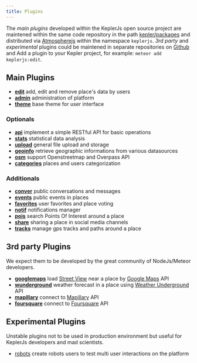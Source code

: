 ```yaml
---
title: Plugins
---
```


The *main plugins* developed within the KeplerJs open source project are maintened within the same code repository in the path [kepler/packages](https://github.com/Keplerjs/Kepler/tree/master/packages) and distributed via [Atmospherejs](https://atmospherejs.com/keplerjs) within the namespace ```keplerjs```.
*3rd party* and *experimental* plugins could be maintened in separate repositories on [Github](https://github.com/Keplerjs) and 
Add a plugin to your Kepler project, for example: ```meteor add keplerjs:edit```.

## Main Plugins
* [**edit**](https://github.com/Keplerjs/Kepler/tree/master/packages/keplerjs-edit) add, edit and remove place's data by users
* [**admin**](https://github.com/Keplerjs/Kepler/tree/master/packages/keplerjs-admin) administration of platform
* [**theme**](https://github.com/Keplerjs/Kepler/tree/master/packages/keplerjs-theme) base theme for user interface
### Optionals
* [**api**](https://github.com/Keplerjs/Kepler/tree/master/packages/keplerjs-api) implement a simple RESTful API for basic operations
* [**stats**](https://github.com/Keplerjs/Kepler/tree/master/packages/keplerjs-stats) statistical data analysis
* [**upload**](https://github.com/Keplerjs/Kepler/tree/master/packages/keplerjs-upload) general file upload and storage
* [**geoinfo**](https://github.com/Keplerjs/Kepler/tree/master/packages/keplerjs-geoinfo) retrieve geographic informations from various datasources
* [**osm**](https://github.com/Keplerjs/Kepler/tree/master/packages/keplerjs-osm) support Openstreetmap and Overpass API
* [**categories**](https://github.com/Keplerjs/Kepler/tree/master/packages/keplerjs-categories) places and users categorization
### Additionals
* [**conver**](https://github.com/Keplerjs/Kepler/tree/master/packages/keplerjs-conver) public conversations and messages
* [**events**](https://github.com/Keplerjs/Kepler/tree/master/packages/keplerjs-events) public events in places
* [**favorites**](https://github.com/Keplerjs/Kepler/tree/master/packages/keplerjs-favorites) user favorites and place voting
* [**notif**](https://github.com/Keplerjs/Kepler/tree/master/packages/keplerjs-notif) notifications manager
* [**pois**](https://github.com/Keplerjs/Kepler/tree/master/packages/keplerjs-pois) search Points Of Interest around a place
* [**share**](https://github.com/Keplerjs/Kepler/tree/master/packages/keplerjs-share) sharing a place in social media channels
* [**tracks**](https://github.com/Keplerjs/Kepler/tree/master/packages/keplerjs-tracks) manage gps tracks and paths around a place

##  3rd party Plugins
We expect them to be developed by the great community of NodeJs/Meteor developers.

* [**googlemaps**](https://github.com/Keplerjs/keplerjs-googlemaps) load [Street View](https://developers.google.com/maps/documentation/streetview/) near a place by [Google Maps](https://developers.google.com/maps/) API
* [**wunderground**](https://github.com/Keplerjs/keplerjs-wunderground) weather forecast in a place using [Weather Underground](https://www.wunderground.com/) API
* [**mapillary**](https://github.com/Keplerjs/keplerjs-mapillary) connect to [Mapillary](https://www.mapillary.com/) API
* [**foursquare**](https://github.com/Keplerjs/keplerjs-foursquare) connect to [Foursquare](https://foursquare.com/) API 

## Experimental Plugins
Unstable plugins not to be used in production environment but useful for KeplerJs developers and mad scientists.

* [robots](https://github.com/Keplerjs/keplerjs-robots) create robots users to test multi user interactions on the platform
